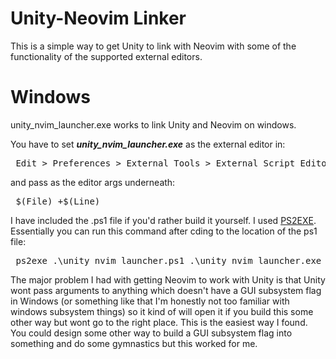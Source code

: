 # Unity-Neovim Linker

This is a simple way to get Unity to link with Neovim with some of the functionality of the supported external editors.


# Windows

unity_nvim_launcher.exe works to link Unity and Neovim on windows.

You have to set ***unity_nvim_launcher.exe*** as the external editor in:
<pre> Edit > Preferences > External Tools > External Script Editor </pre>
and pass as the editor args underneath: 
<pre> $(File) +$(Line) </pre> 

I have included the .ps1 file if you'd rather build it yourself. I used [PS2EXE](https://github.com/MScholtes/PS2EXE).
Essentially you can run this command after cding to the location of the ps1 file:
<pre> ps2exe .\unity_nvim_launcher.ps1 .\unity_nvim_launcher.exe </pre>

The major problem I had with getting Neovim to work with Unity is that Unity wont pass arguments to anything which doesn't have a GUI subsystem flag in Windows (or something like that I'm honestly not too familiar with windows subsystem things) so it kind of will open it if you build this some other way but wont go to the right place. This is the easiest way I found. You could design some other way to build a GUI subsystem flag into something and do some gymnastics but this worked for me.